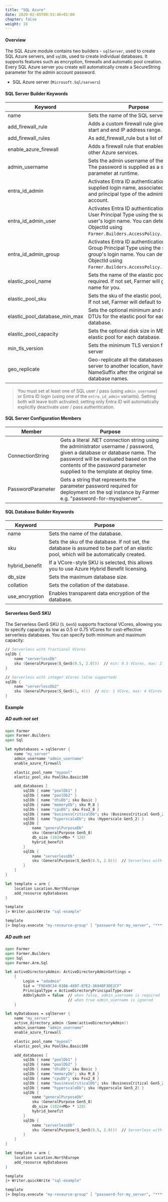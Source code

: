 ```yaml
---
title: "SQL Azure"
date: 2020-02-05T08:53:46+01:00
chapter: false
weight: 18
---
```


#### Overview
The SQL Azure module contains two builders - `sqlServer`, used to create SQL Azure servers, and `sqlDb`, used to create individual databases. It supports features such as encryption, firewalls and automatic pool creation. Every SQL Azure server you create will automatically create a SecureString parameter for the admin account password.

* SQL Azure server (`Microsoft.Sql/servers`)

#### SQL Server Builder Keywords
| Keyword | Purpose |
|-|---------------------------------------------------------------------------------------------------------------------------------|
| name | Sets the name of the SQL server. |
| add_firewall_rule | Adds a custom firewall rule given a name, start and end IP address range. |
| add_firewall_rules | As add_firewall_rule but a list of rules |
| enable_azure_firewall | Adds a firewall rule that enables access to other Azure services. |
| admin_username | Sets the admin username of the server. The password is supplied as a secret parameter at runtime. |
| entra_id_admin | Activates Entra ID authentication using the supplied login name, associated objectId and principal type of the administrator account. |
| entra_id_admin_user | Activates Entra ID authentication for the User Principal Type using the supplied user's login name. You can determine the ObjectId using `Farmer.Builders.AccessPolicy.findUsers`. |
| entra_id_admin_group | Activates Entra ID authentication for the Group Principal Type using the supplied group's login name. You can determine the ObjectId using `Farmer.Builders.AccessPolicy.findGroups`. |
| elastic_pool_name | Sets the name of the elastic pool, if required. If not set, Farmer will generate a name for you. |
| elastic_pool_sku | Sets the sku of the elastic pool, if required. If not set, Farmer will default to Basic 50. |
| elastic_pool_database_min_max | Sets the optional minimum and maximum DTUs for the elastic pool for each database. |
| elastic_pool_capacity | Sets the optional disk size in MB for the elastic pool for each database. |
| min_tls_version | Sets the minimum TLS version for the SQL server |
| geo_replicate | Geo-replicate all the databases in this server to another location, having NameSuffix after the original server and database names. |

> You must set at least one of SQL user / pass (using `admin_username`) or Entra ID login (using one of the `entra_id_admin` variants).
> Setting both will leave both activated; setting only Entra ID will automatically explicitly deactivate user / pass authentication.

#### SQL Server Configuration Members
| Member | Purpose |
|-|-|
| ConnectionString | Gets a literal .NET connection string using the administrator username / password, given a database or database name. The password will be evaluated based on the contents of the password parameter supplied to the template at deploy time. |
| PasswordParameter | Gets a string that represents the parameter password required for deployment on the sql instance by Farmer e.g. "password-for-mysqlserver".

#### SQL Database Builder Keywords

| Keyword | Purpose |
|-|-|
| name | Sets the name of the database. |
| sku | Sets the sku of the database. If not set, the database is assumed to be part of an elastic pool, which will be automatically created. |
| hybrid_benefit | If a VCore-style SKU is selected, this allows you to use Azure Hybrid Benefit licensing. |
| db_size | Sets the maximum database size. |
| collation | Sets the collation of the database. |
| use_encryption | Enables transparent data encryption of the database. |

#### Serverless Gen5 SKU

The Serverless Gen5 SKU (`S_Gen5`) supports fractional VCores, allowing you to specify capacity as low as 0.5 or 0.75 VCores for cost-effective serverless databases. You can specify both minimum and maximum capacity:

```fsharp
// Serverless with fractional VCores
sqlDb {
    name "serverlessDb"
    sku (GeneralPurpose(S_Gen5(0.5, 2.0)))  // min: 0.5 VCores, max: 2.0 VCores
}

// Serverless with integer VCores (also supported)
sqlDb {
    name "serverlessDb2"
    sku (GeneralPurpose(S_Gen5(1, 4)))  // min: 1 VCore, max: 4 VCores
}
```

#### Example

##### AD auth not set
```fsharp
open Farmer
open Farmer.Builders
open Sql

let myDatabases = sqlServer {
    name "my_server"
    admin_username "admin_username"
    enable_azure_firewall

    elastic_pool_name "mypool"
    elastic_pool_sku PoolSku.Basic100

    add_databases [
        sqlDb { name "poolDb1" }
        sqlDb { name "poolDb2" }
        sqlDb { name "dtuDb"; sku Basic }
        sqlDb { name "memoryDb"; sku M_8 }
        sqlDb { name "cpuDb"; sku Fsv2_8 }
        sqlDb { name "businessCriticalDb"; sku (BusinessCritical Gen5_2) }
        sqlDb { name "hyperscaleDb"; sku (Hyperscale Gen5_2) }
        sqlDb {
            name "generalPurposeDb"
            sku (GeneralPurpose Gen5_8)
            db_size (1024<Mb> * 128)
            hybrid_benefit
        }
        sqlDb {
            name "serverlessDb"
            sku (GeneralPurpose(S_Gen5(0.5, 2.0)))  // Serverless with fractional VCores
        }
    ]
}

let template = arm {
    location Location.NorthEurope
    add_resource myDatabases
}

template
|> Writer.quickWrite "sql-example"

template
|> Deploy.execute "my-resource-group" [ "password-for-my_server", "*****" ]
```

##### AD auth set
```fsharp
open Farmer
open Farmer.Builders
open Sql
open Farmer.Arm.Sql

let activeDirectoryAdmin: ActiveDirectoryAdminSettings =
    {
        Login = "adadmin"
        Sid = "F9D49C34-01BA-4897-B7E2-3694BF3DE2CF"
        PrincipalType = ActiveDirectoryPrincipalType.User
        AdOnlyAuth = false  // when false, admin_username is required
                            // when true admin_username is ignored
    }

let myDatabases = sqlServer {
    name "my_server"
    active_directory_admin (Some(activeDirectoryAdmin))
    admin_username "admin_username"
    enable_azure_firewall

    elastic_pool_name "mypool"
    elastic_pool_sku PoolSku.Basic100

    add_databases [
        sqlDb { name "poolDb1" }
        sqlDb { name "poolDb2" }
        sqlDb { name "dtuDb"; sku Basic }
        sqlDb { name "memoryDb"; sku M_8 }
        sqlDb { name "cpuDb"; sku Fsv2_8 }
        sqlDb { name "businessCriticalDb"; sku (BusinessCritical Gen5_2) }
        sqlDb { name "hyperscaleDb"; sku (Hyperscale Gen5_2) }
        sqlDb {
            name "generalPurposeDb"
            sku (GeneralPurpose Gen5_8)
            db_size (1024<Mb> * 128)
            hybrid_benefit
        }
        sqlDb {
            name "serverlessDb"
            sku (GeneralPurpose(S_Gen5(0.5, 2.0)))  // Serverless with fractional VCores
        }
    ]
}

let template = arm {
    location Location.NorthEurope
    add_resource myDatabases
}

template
|> Writer.quickWrite "sql-example"

template
|> Deploy.execute "my-resource-group" [ "password-for-my_server", "*****" ]
```
